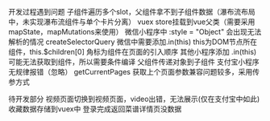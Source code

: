 开发过程遇到问题
子组件遍历多个slot，父组件拿不到子组件数据（瀑布流布局中，未实现瀑布流组件与单个卡片分离）
vuex store挂载到vue父类（需要采用mapState，mapMutations来使用）
微信小程序中 :style = "Object" 会出现无法解析的情况
createSelectorQuery
	微信中需要添加.in(this)  this为DOM节点所在组件，this.$children[0] 角标为组件在页面的引入顺序
	其他小程序添加 .in(this) 可能无法获取到组件，所以需要条件编译
父组件传递对象到子组件 
	支付宝小程序无规律报错（忽略）
getCurrentPages 
	获取上个页面参数兼容问题较多，采用传参方式
 
 待开发部分
视频页面切换到视频页面，video出错，无法展示(仅在支付宝中如此)
收藏数据存储到vuex中
登录完成返回菜谱详情页没数据